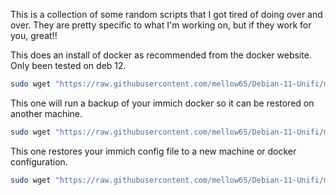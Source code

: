 This is a collection of some random scripts that I got tired of doing over and over.  They are pretty specific to what I'm working on, but if they work for you, great!!


This does an install of docker as recommended from the docker website.  Only been tested on deb 12. 
```bash
sudo wget "https://raw.githubusercontent.com/mellow65/Debian-11-Unifi/main/deb12-docker.sh" -O deb12-docker.sh && sudo chmod +x deb12-docker.sh && ./deb12-docker.sh
```


This one will run a backup of your immich docker so it can be restored on another machine. 
```bash
sudo wget "https://raw.githubusercontent.com/mellow65/Debian-11-Unifi/main/immich-backup.sh" -O immich-backup.sh && sudo chmod +x immich-backup.sh && ./immich-backup.sh
```



This one restores your immich config file to a new machine or docker configuration.
```bash
sudo wget "https://raw.githubusercontent.com/mellow65/Debian-11-Unifi/main/restore-immich.sh" -O restore-immich.sh && sudo chmod +x restore-immich.sh && ./restore-immich.sh
```
